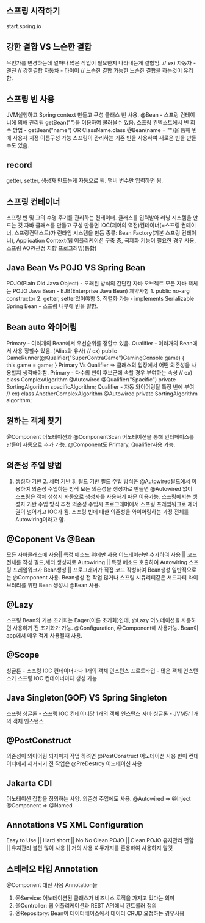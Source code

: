 ## 스프링 시작하기

start.spring.io

## 강한 결합 VS 느슨한 결합

무언가를 변경하는데 얼마나 많은 작업이 필요한지 나타내는게 결합임. // ex) 자동차 - 엔진 // 강한결합 자동차 - 타이어 // 느슨한 결합
가능한 느슨한 결합을 하는것이 유리함.

## 스프링 빈 사용

JVM실행하고 Spring context 만들고 구성 클래스 빈 사용.
@Bean - 스프링 컨테이너에 의해 관리됨 getBean("")을 이용하여 불러올수 있음.
스프링 컨텍스트에서 빈 회수 방법 - getBean("name") OR ClassName.class
@Bean(name = "")을 통해 빈에 사용자 지정 이름구성 가능
스프링이 관리하는 기존 빈을 사용하여 새로운 빈을 만들수도 있음.

## record

getter, setter, 생성자 만드는게 자동으로 됨. 맴버 변수만 입력하면 됨.

## 스프링 컨테이너

스프링 빈 및 그의 수명 주기를 관리하는 컨테이너. 클래스를 입력받아 러닝 시스템을 만드는 것
자바 클래스를 만들고 구성 만들면 IOC(제어의 역전)컨테이너(=스프링 컨테이너, 스프링컨텍스트)가 런타임 시스템을 만듬
종류: Bean Factory(기본 스프링 컨테이너), Application Context(웹 어플리케이션 구축 중, 국제화 기능이 필요한 경우 사용, 스프링 AOP(관점 지향 프로그래밍)통합)

## Java Bean Vs POJO VS Spring Bean

POJO(Plain Old Java Object) - 오래된 방식의 간단한 자바 오브젝트 모든 자바 객체는 POJO
Java Bean - EJB(Enterprise Java Bean) 제약사항 1. public no-arg constructor 2. getter, setter있어야함 3. 직렬화 가능 - implements Serializable
Spring Bean - 스프링 내부에 빈을 말함.

## Bean auto 와이어링

Primary - 여러개의 Bean에서 우선순위를 정할수 있음.
Qualifier - 여러개의 Bean에서 사용 정할수 있음. (Alias와 유사) // ex) public GameRunner(@Qualifier("SuperContraGame")GamingConsole game) {
this.game = game;
}
Primary Vs Qualifier => 클래스의 입장에서 어떤 의존성을 사용할지 생각해야함.
Primary - 다수의 빈이 후보군에 속할 경우 부여하는 속성 // ex)
class ComplexAlgorithm
@Autowired @Qualifier("Spacific")
private SortingAlgorithm spacificAlgorithm;
Qualifier - 자동 와이어링될 특정 빈에 부여 // ex)
class AnotherComplexAlgorithm
@Autowired
private SortingAlgorithm algorithm;

## 원하는 객체 찾기

@Component 어노테이션과 @ComponentScan 어노테이션을 통해 인터페이스를 만들어 자동으로 추가 가능.
@Component도 Primary, Qualifier사용 가능.

## 의존성 주입 방법

1. 생성자 기반 2. 세터 기반 3. 필드 기반
   필드 주입 방식은 @Autowired필드에서 이용하여 의존성 주입하는 방식
   모든 의존성을 생성자로 만들면 @Autowired 없이 스프링은 객체 생성시 자동으로 생성자를 사용하기 때문 이용가능.
   스프링에서는 생성자 기반 주입 방식 추천
   의존성 주입시 프로그래머에서 스프링 프레임워크로 제어권이 넘어가고 IOC가 됨.
   스프링 빈에 대한 의존성을 와이어링하는 과정 전체를 Autowiring이라고 함.

## @Coponent Vs @Bean

모든 자바클래스에 사용|| 특정 메소드 위에만 사용
어노테이션만 추가하여 사용 || 코드 전체를 작성
필드,세터,생성자로 Autowiring || 특정 메소드 호출하여 Autowiring
스프링 프레임워크가 Bean생성 || 프로그래머가 직접 코드 작성하여 Bean생성
일반적으로는 @Component 사용. Bean생성 전 작업 많거나 스프링 시큐리티같은 서드파티 라이브러리를 위한 Bean 생성시 @Bean 사용.

## @Lazy

스프링 Bean의 기본 초기화는 Eager(이른 초기화)인데, @Lazy 어노테이션을 사용하면 사용하기 전 초기화가 가능.
@Configuration, @Component에 사용가능.
Bean이 app에서 매우 적게 사용될때 사용.

## @Scope

싱글톤 - 스프링 IOC 컨테이너마다 1개의 객체 인스턴스
프로토타입 - 많은 객체 인스턴스가 스프링 IOC 컨테이너마다 생성 가능

## Java Singleton(GOF) VS Spring Singleton

스프링 싱글톤 - 스프링 IOC 컨테이너당 1개의 객체 인스턴스
자바 싱글톤 - JVM당 1개의 객체 인스턴스

## @PostConstruct

의존성이 와이어링 되자마자 작업 하려면 @PostConstruct 어노테이션 사용
빈이 컨테이너에서 제거되기 전 작업은 @PreDestroy 어노테이션 사용

## Jakarta CDI

어노테이션 집합을 정의하는 사양. 의존성 주입에도 사용.
@Autowired => @Inject
@Component => @Named

## Annotations VS XML Configuration

Easy to Use || Hard
short || No
No Clean POJO || Clean POJO
유지관리 편함 || 유지관리 불편
많이 사용 || 거의 사용 X
두가지를 혼용하여 사용하지 말것

## 스테레오 타입 Annotation

@Component 대신 사용 Annotation들

1. @Service: 어노테이션된 클래스가 비즈니스 로직을 가지고 있다는 의미
2. @Controller: 웹 어플리케이션과 REST API에서 컨트롤러 정의
3. @Repository: Bean이 데이터베이스에서 데이터 CRUD 요청하는 경우사용
